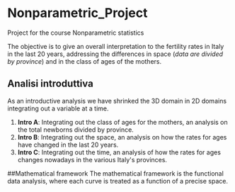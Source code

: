 # Nonparametric_Project
Project for the course Nonparametric statistics

The objective is to give an overall interpretation to the fertility rates in Italy in the last 20 years, addressing the differences in space (*data are divided by province*) and in the class of ages of the mothers.

## Analisi introduttiva
As an introductive analysis we have shrinked the 3D domain in 2D domains integrating out a variable at a time.
1. **Intro A**: Integrating out the class of ages for the mothers, an analysis on the total newborns divided by province.
2. **Intro B**: Integrating out the space, an analysis on how the rates for ages have changed in the last 20 years.
3. **Intro C**: Integrating out the time, an analysis of how the rates for ages changes nowadays in the various Italy's provinces.

##Mathematical framework
The mathematical framework is the functional data analysis, where each curve is treated as a function of a precise space.